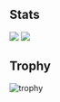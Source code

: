 ## Stats
![](http://github-profile-summary-cards.vercel.app/api/cards/profile-details?username=adust09&theme=github_dark)
![](http://github-profile-summary-cards.vercel.app/api/cards/most-commit-language?username=adust09&theme=github_dark)

## Trophy
![trophy](https://github-profile-trophy.vercel.app/?username=adust09&theme=github_dark)
